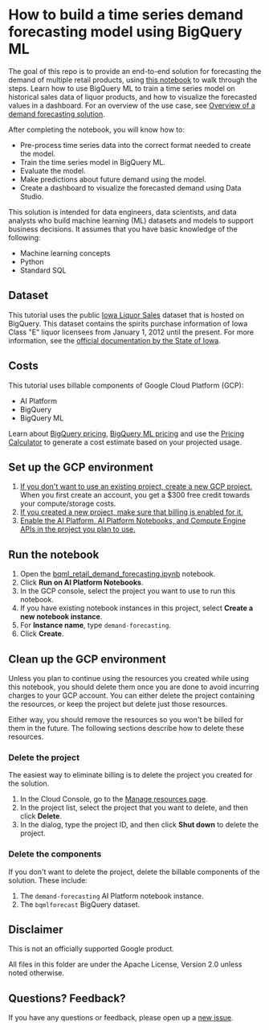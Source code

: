 # How to build a time series demand forecasting model using BigQuery ML

The goal of this repo is to provide an end-to-end solution for forecasting the demand of multiple retail products, using [this notebook](bqml_retail_demand_forecasting.ipynb) to walk through the steps. Learn how to use BigQuery ML to train a time series model on historical sales data of liquor products, and how to visualize the forecasted values in a dashboard. For an overview of the use case, see [Overview of a demand forecasting solution](https://cloud.google.com/architecture/demand-forecasting-overview).

After completing the notebook, you will know how to:

* Pre-process time series data into the correct format needed to create the model.
* Train the time series model in BigQuery ML.
* Evaluate the model.
* Make predictions about future demand using the model.
* Create a dashboard to visualize the forecasted demand using Data Studio.

This solution is intended for data engineers, data scientists, and data analysts
who build machine learning (ML) datasets and models to support business
decisions. It assumes that you have basic knowledge of the following:

* Machine learning concepts
* Python
* Standard SQL

## Dataset

This tutorial uses the public
[Iowa Liquor Sales](https://console.cloud.google.com/marketplace/product/iowa-department-of-commerce/iowa-liquor-sales)
dataset that is hosted on BigQuery. This dataset contains the
spirits purchase information of Iowa Class "E" liquor licensees from
January 1, 2012 until the present. For more information, see the
[official documentation by the State of Iowa](https://data.iowa.gov/Sales-Distribution/Iowa-Liquor-Sales/m3tr-qhgy).

## Costs 

This tutorial uses billable components of Google Cloud Platform (GCP):

* AI Platform
* BigQuery
* BigQuery ML

Learn about [BigQuery pricing](https://cloud.google.com/bigquery/pricing), [BigQuery ML
pricing](https://cloud.google.com/bigquery-ml/pricing) and use the [Pricing
Calculator](https://cloud.google.com/products/calculator/)
to generate a cost estimate based on your projected usage.

## Set up the GCP environment

1. [If you don't want to use an existing project, create a new GCP project.](https://console.cloud.google.com/cloud-resource-manager) When you first create an account, you get a $300 free credit towards your compute/storage costs.
1. [If you created a new project, make sure that billing is enabled for it.](https://cloud.google.com/billing/docs/how-to/modify-project)
1. [Enable the AI Platform, AI Platform Notebooks, and Compute Engine APIs in the project you plan to use.](https://console.cloud.google.com/flows/enableapi?apiid=ml.googleapis.com,notebooks.googleapis.com,compute_component)

## Run the notebook

1. Open the [bqml_retail_demand_forecasting.ipynb](bqml_retail_demand_forecasting.ipynb) notebook.
1. Click **Run on AI Platform Notebooks**.
2. In the GCP console, select the project you want to use to run this notebook.
3. If you have existing notebook instances in this project, select **Create a new notebook instance**.
4. For **Instance name**, type `demand-forecasting`.
5. Click **Create**.

## Clean up the GCP environment

Unless you plan to continue using the resources you created while using this notebook, you should delete them once you are done
to avoid incurring charges to your GCP account. You can either delete the project containing the resources, or
keep the project but delete just those resources.

Either way, you should remove the resources so you won't be billed for them in
the future. The following sections describe how to delete these resources.

### Delete the project

The easiest way to eliminate billing is to delete the project you created for
the solution.

1. In the Cloud Console, go to the [Manage resources page](https://console.cloud.google.com/cloud-resource-manager).
1. In the project list, select the project that you want to delete, and then click **Delete**.
1. In the dialog, type the project ID, and then click **Shut down** to delete the project.

### Delete the components

If you don't want to delete the project, delete the billable components of the solution.
These include:

1. The `demand-forecasting` AI Platform notebook instance.
2. The `bqmlforecast` BigQuery dataset.

## Disclaimer
This is not an officially supported Google product.

All files in this folder are under the Apache License, Version 2.0 unless noted otherwise.

## Questions? Feedback?
If you have any questions or feedback, please open up a [new issue](https://github.com/GoogleCloudPlatform/analytics-componentized-patterns/issues).
